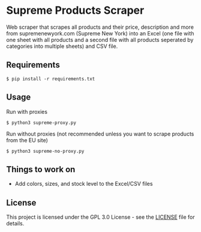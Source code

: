 # Supreme Products Scraper

Web scraper that scrapes all products and their price, description and more from supremenewyork.com (Supreme New York) into an Excel (one file with one sheet with all products and a second file with all products seperated by categories into multiple sheets) and CSV file.

## Requirements

```
$ pip install -r requirements.txt
```

## Usage

Run with proxies
```
$ python3 supreme-proxy.py
```

Run without proxies (not recommended unless you want to scrape products from the EU site)
```
$ python3 supreme-no-proxy.py
```


## Things to work on

- Add colors, sizes, and stock level to the Excel/CSV files

## License

This project is licensed under the GPL 3.0 License - see the [LICENSE](LICENSE) file for details.